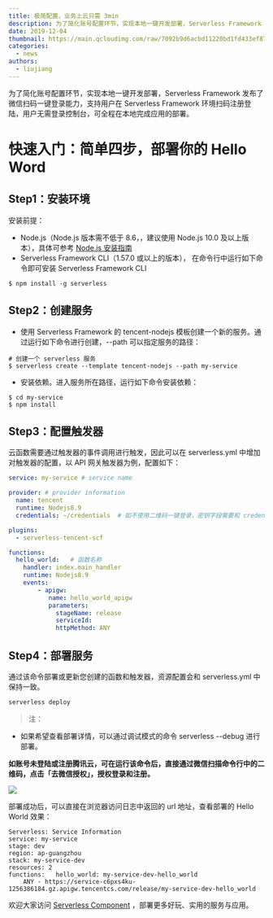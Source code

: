 ```yaml
---
title: 极简配置，业务上云只需 3min
description: 为了简化账号配置环节，实现本地一键开发部署，Serverless Framework 发布微信扫码一键登录能力，支持用户在 Serverless Framework 环境扫码注册登陆，用户无需登录控制台，可全程在本地完成应用的部署。
date: 2019-12-04
thumbnail: https://main.qcloudimg.com/raw/7092b9d6acbd11220bd1fd433ef87f7d.png
categories:
  - news
authors:
  - liujiang
---
```


为了简化账号配置环节，实现本地一键开发部署，Serverless Framework 发布了微信扫码一键登录能力，支持用户在 Serverless Framework 环境扫码注册登陆，用户无需登录控制台，可全程在本地完成应用的部署。

# 快速入门：简单四步，部署你的 Hello Word

## Step1：安装环境

安装前提：
- Node.js（Node.js 版本需不低于 8.6，，建议使用 Node.js 10.0 及以上版本），具体可参考 [Node.js 安装指南](https://nodejs.org/zh-cn/download/)
- Serverless Framework CLI（1.57.0 或以上的版本），
在命令行中运行如下命令即可安装 Serverless Framework CLI

```
$ npm install -g serverless
```

## Step2：创建服务

- 使用 Serverless Framework 的 tencent-nodejs 模板创建一个新的服务。通过运行如下命令进行创建，--path 可以指定服务的路径：

```
# 创建一个 serverless 服务
$ serverless create --template tencent-nodejs --path my-service
```

- 安装依赖。进入服务所在路径，运行如下命令安装依赖：

```
$ cd my-service
$ npm install
```

## Step3：配置触发器

云函数需要通过触发器的事件调用进行触发，因此可以在 serverless.yml 中增加对触发器的配置，以 API 网关触发器为例，配置如下：

```yaml
service: my-service # service name

provider: # provider information
  name: tencent
  runtime: Nodejs8.9
  credentials: ~/credentials  # 如不使用二维码一键登录，密钥字段需要和 credentials 文件路径一致

plugins:
  - serverless-tencent-scf

functions:
  hello_world:   # 函数名称
    handler: index.main_handler
    runtime: Nodejs8.9
    events:
        - apigw:
           name: hello_world_apigw
           parameters:
             stageName: release
             serviceId:
             httpMethod: ANY
```

## Step4：部署服务

通过该命令部署或更新您创建的函数和触发器，资源配置会和 serverless.yml 中保持一致。


```bash
serverless deploy
```

> 注：
- 如果希望查看部署详情，可以通过调试模式的命令 serverless --debug 进行部署。

**如账号未登陆或注册腾讯云，可在运行该命令后，直接通过微信扫描命令行中的二维码，点击「去微信授权」，授权登录和注册。**

![](https://main.qcloudimg.com/raw/03ca252de9cfdee24c8a56bbaa68ff94.png)

部署成功后，可以直接在浏览器访问日志中返回的 url 地址，查看部署的 Hello World 效果：

```
Serverless: Service Information
service: my-service
stage: dev
region: ap-guangzhou
stack: my-service-dev
resources: 2
functions:   hello_world: my-service-dev-hello_world
    ANY - https://service-c6pxs4ku-1256386184.gz.apigw.tencentcs.com/release/my-service-dev-hello_world
```

欢迎大家访问 [Serverless Component](https://github.com/serverless/components) ，部署更多好玩、实用的服务与应用。
